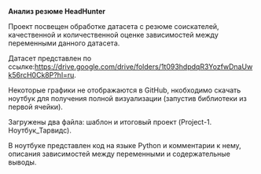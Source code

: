 **Анализ резюме HeadHunter**

Проект посвещен обработке датасета с резюме соискателей, качественной и количественной оценке зависимостей между переменными данного датасета.

Датасет представлен по ссылке:https://drive.google.com/drive/folders/1t093hdpdqR3YozfwDnaUwk56rcH0Ck8P?hl=ru.

Некоторые графики не отображаются в GitHub, нкобходимо скачать ноутбук для получения полной визуализации (запустив библиотеки из первой ячейки).

Загружены два файла: шаблон и итоговый проект (Project-1. Ноутбук_Тарвидс).

В ноутбуке представлен код на языке Python и комментарии к нему, описания зависимостей между переменными и содержательные выводы.
